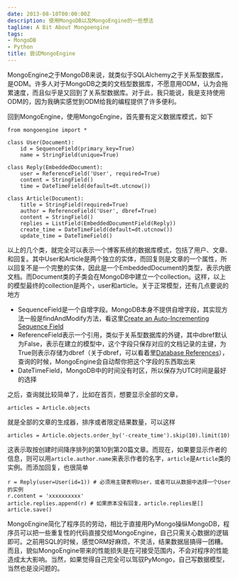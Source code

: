 ```yaml
---
date: 2013-08-10T00:00:00Z
description: 使用MongoDB以及MongoEngine的一些想法
tagline: A Bit About Mongoengine
tags:
- MongoDB
- Python
title: 尝试MongoEngine
---
```


MongoEngine之于MongoDB来说，就类似于SQLAlchemy之于关系型数据库，是ODM。许多人对于MongoDB之类的文档型数据库，不愿意用ODM，认为会拖累速度，而且似乎是又回到了关系型数据库。对于此，我只能说，我是支持使用ODM的，因为我确实感觉到ODM给我的编程提供了许多便利。

回到MongoEngine，使用MongoEngine，首先要有定义数据库模式，如下


    from mongoengine import *

    class User(Document):
        id = SequenceField(primary_key=True)
        name = StringField(unique=True)

    class Reply(EmbeddedDocument):
        user = ReferenceField('User', required=True)
        content = StringField()
        time = DateTimeField(default=dt.utcnow())

    class Article(Document):
        title = StringField(required=True)
        author = ReferenceField('User', dbref=True)
        content = StringField()
        replies = ListField(EmbeddedDocumentField(Reply))
        create_time = DateTimeField(default=dt.utcnow())
        update_time = DateTimeField()


以上的几个类，就完全可以表示一个博客系统的数据库模式，包括了用户、文章、和回复。其中User和Article是两个独立的实体，而回复则是文章的一个属性，所以回复不是一个完整的实体，因此是一个EmbeddedDocument的类型，表示内嵌文档。而Document类的子类会在MongoDB中建立一个collection。这样，以上的模型最终的collection是两个，user和article。关于正常模型，还有几点要说的地方

* SequenceField是一个自增字段。MongoDB本身不提供自增字段，其实现方法一般是findAndModify方法，看这里[Create an Auto-Incrementing Sequence Field][autoinc]
* ReferenceField表示一个引用，类似于关系型数据库的外键，其中dbref默认为False，表示在建立的模型中，这个字段只保存对应的文档记录的主键，为True则表示存储为dbref（关于dbref，可以看着里[Database References][dbref]），查询的时候，MongoEngine会自动帮你把这个字段的东西取出来
* DateTimeField，MongoDB中的时间没有时区，所以保存为UTC时间是最好的选择

之后，查询就比较简单了，比如在首页，想要显示全部的文章，

    articles = Article.objects

就是全部的文章的生成器，排序或者限定结果数量，可以这样

    articles = Article.objects.order_by('-create_time').skip(10).limit(10)
    
这表示取按创建时间降序排列的第10到第20篇文章。而现在，如果要显示作者的信息，则可以用`article.author.name`来表示作者的名字，`article`是`Article`类的实例。而添加回复，也很简单

    r = Reply(user=User(id=1)) # 必须用主键表明User，或者可以从数据中选择一个User的实例
    r.content = 'xxxxxxxxxx'
    article.replies.append(r) # 如果原本没有回复，article.replies是[]
    article.save()
    
MongoEngine简化了程序员的劳动，相比于直接用PyMongo操纵MongoDB，程序员可以把一些重复性的代码直接交给MongoEngine，自己只需关心数据的逻辑即可。之前用SQL的时候，感觉ORM好麻烦，不灵活，结果数据层搞得一团糟。而且，貌似MongoEngine带来的性能损失是在可接受范围内，不会对程序的性能造成太大影响。当然，如果觉得自己完全可以驾驭PyMongo，自己写数据模型，当然也是没问题的。

[dbref]: http://docs.mongodb.org/manual/reference/database-references/
[autoinc]: http://docs.mongodb.org/manual/tutorial/create-an-auto-incrementing-field/

